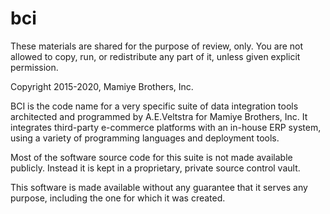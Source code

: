 # bci
These materials are shared for the purpose of review, only. You are not allowed to copy, run, or redistribute any part of it, unless given explicit permission.

Copyright 2015-2020, Mamiye Brothers, Inc. 

BCI is the code name for a very specific suite of data integration tools architected and programmed by A.E.Veltstra for Mamiye Brothers, Inc. It integrates third-party e-commerce platforms with an in-house ERP system, using a variety of programming languages and deployment tools. 

Most of the software source code for this suite is not made available publicly. Instead it is kept in a proprietary, private source control vault. 

This software is made available without any guarantee that it serves any purpose, including the one for which it was created. 
